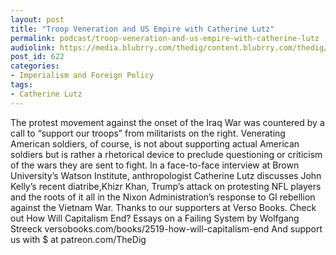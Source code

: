 ```yaml
---
layout: post
title: "Troop Veneration and US Empire with Catherine Lutz"
permalink: podcast/troop-veneration-and-us-empire-with-catherine-lutz
audiolink: https://media.blubrry.com/thedig/content.blubrry.com/thedig/The_Dig_-_EP_78_-_Lutz.mp3
post_id: 622
categories: 
- Imperialism and Foreign Policy
tags: 
- Catherine Lutz
---
```


The protest movement against the onset of the Iraq War was countered by a call to “support our troops” from militarists on the right. Venerating American soldiers, of course, is not about supporting actual American soldiers but is rather a rhetorical device to preclude questioning or criticism of the wars they are sent to fight. In a face-to-face interview at Brown University’s Watson Institute, anthropologist Catherine Lutz discusses John Kelly’s recent diatribe,Khizr Khan, Trump’s attack on protesting NFL players and the roots of it all in the Nixon Administration’s response to GI rebellion against the Vietnam War. Thanks to our supporters at Verso Books. Check out How Will Capitalism End? Essays on a Failing System by Wolfgang Streeck versobooks.com/books/2519-how-will-capitalism-end And support us with $ at patreon.com/TheDig